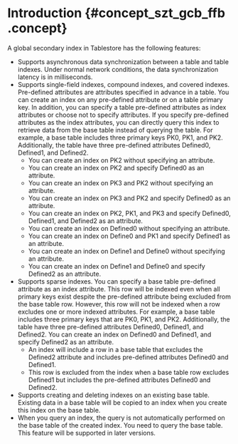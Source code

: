 # Introduction {#concept_szt_gcb_ffb .concept}

A global secondary index in Tablestore has the following features:

-   Supports asynchronous data synchronization between a table and table indexes. Under normal network conditions, the data synchronization latency is in milliseconds.
-   Supports single-field indexes, compound indexes, and covered indexes. Pre-defined attributes are attributes specified in advance in a table. You can create an index on any pre-defined attribute or on a table primary key. In addition, you can specify a table pre-defined attributes as index attributes or choose not to specify attributes. If you specify pre-defined attributes as the index attributes, you can directly query this index to retrieve data from the base table instead of querying the table. For example, a base table includes three primary keys PK0, PK1, and PK2. Additionally, the table have three pre-defined attributes Defined0, Defined1, and Defined2.
    -   You can create an index on PK2 without specifying an attribute.
    -   You can create an index on PK2 and specify Defined0 as an attribute.
    -   You can create an index on PK3 and PK2 without specifying an attribute.
    -   You can create an index on PK3 and PK2 and specify Defined0 as an attribute.
    -   You can create an index on PK2, PK1, and PK3 and specify Defined0, Defined1, and Defined2 as an attribute.
    -   You can create an index on Defined0 without specifying an attribute.
    -   You can create an index on Define0 and PK1 and specify Defined1 as an attribute.
    -   You can create an index on Define1 and Define0 without specifying an attribute.
    -   You can create an index on Define1 and Define0 and specify Defined2 as an attribute.
-   Supports sparse indexes. You can specify a base table pre-defined attribute as an index attribute. This row will be indexed even when all primary keys exist despite the pre-defined attribute being excluded from the base table row. However, this row will not be indexed when a row excludes one or more indexed attributes. For example, a base table includes three primary keys that are PK0, PK1, and PK2. Additionally, the table have three pre-defined attributes Defined0, Defined1, and Defined2. You can create an index on Defined0 and Defined1, and specify Defined2 as an attribute.
    -   An index will include a row in a base table that excludes the Defined2 attribute and includes pre-defined attributes Defined0 and Defined1.
    -   This row is excluded from the index when a base table row excludes Defined1 but includes the pre-defined attributes Defined0 and Defined2.
-   Supports creating and deleting indexes on an existing base table. Existing data in a base table will be copied to an index when you create this index on the base table.
-   When you query an index, the query is not automatically performed on the base table of the created index. You need to query the base table. This feature will be supported in later versions.


